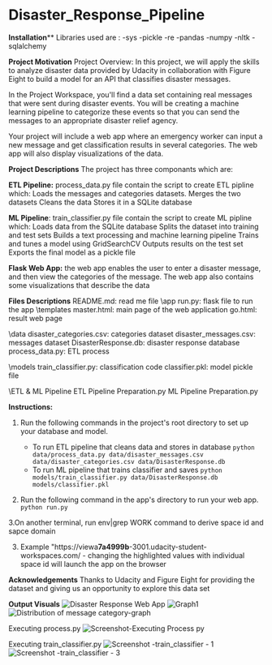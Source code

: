 # Disaster_Response_Pipeline
**Installation****
Libraries used are :
-sys
-pickle
-re
-pandas
-numpy
-nltk
-sqlalchemy

**Project Motivation**
Project Overview:
In this project, we will apply the skills to analyze disaster data provided by Udacity in collaboration with Figure Eight to build a model for an API that classifies disaster messages.

In the Project Workspace, you'll find a data set containing real messages that were sent during disaster events. You will be creating a machine learning pipeline to categorize these events so that you can send the messages to an appropriate disaster relief agency.

Your project will include a web app where an emergency worker can input a new message and get classification results in several categories. The web app will also display visualizations of the data.

**Project Descriptions**
The project has three componants which are:

**ETL Pipeline:** process_data.py file contain the script to create ETL pipline which:
 Loads the messages and categories datasets.
 Merges the two datasets
 Cleans the data
 Stores it in a SQLite database
 
**ML Pipeline**: train_classifier.py file contain the script to create ML pipline which:
 Loads data from the SQLite database
 Splits the dataset into training and test sets
 Builds a text processing and machine learning pipeline
 Trains and tunes a model using GridSearchCV
 Outputs results on the test set
 Exports the final model as a pickle file
 
**Flask Web App:** the web app enables the user to enter a disaster message, and then view the categories of the message.
 The web app also contains some visualizations that describe the data
 
**Files Descriptions**
README.md: read me file
\app
  run.py: flask file to run the app
  \templates
   master.html: main page of the web application
   go.html: result web page

\data
  disaster_categories.csv: categories dataset
  disaster_messages.csv: messages dataset
  DisasterResponse.db: disaster response database
  process_data.py: ETL process
  
\models
  train_classifier.py: classification code
  classifier.pkl: model pickle file

\ETL & ML Pipeline 
  ETL Pipeline Preparation.py
  ML Pipeline Preparation.py
  
**Instructions:**
1. Run the following commands in the project's root directory to set up your database and model.

    - To run ETL pipeline that cleans data and stores in database
        `python data/process_data.py data/disaster_messages.csv data/disaster_categories.csv data/DisasterResponse.db`
    - To run ML pipeline that trains classifier and saves
        `python models/train_classifier.py data/DisasterResponse.db models/classifier.pkl`

2. Run the following command in the app's directory to run your web app.
    `python run.py`
    
3.On another terminal, run env|grep WORK command to derive space id and sapce domain    

3. Example  "https://viewa**7a4999b**-3001.udacity-student-workspaces.com/ - changing the highlighted values with individual space id will launch the app on the browser

**Acknowledgements**
Thanks to Udacity and Figure Eight  for providing the dataset and giving us an opportunity to explore this data set

**Output Visuals**
![Disaster Response Web App](https://user-images.githubusercontent.com/85522420/123527415-3190a900-d694-11eb-84b3-8a9ab41110ac.png)
![Graph1](https://user-images.githubusercontent.com/85522420/123527431-57b64900-d694-11eb-922f-ce0975f0dd29.png)
![Distribution of message category-graph](https://user-images.githubusercontent.com/85522420/123527433-60a71a80-d694-11eb-98fe-7ff4cc53cc03.png)

Executing process.py
![Screenshot-Executing Process py](https://user-images.githubusercontent.com/85522420/123527453-98ae5d80-d694-11eb-8498-5e088f369b21.png)

Executing train_classifier.py
![Screenshot -train_classifier - 1](https://user-images.githubusercontent.com/85522420/123527462-a95ed380-d694-11eb-9030-04e034eba7c0.png)
![Screenshot -train_classifier - 3](https://user-images.githubusercontent.com/85522420/123527465-af54b480-d694-11eb-8bd3-8cf58f2c47b8.png)



